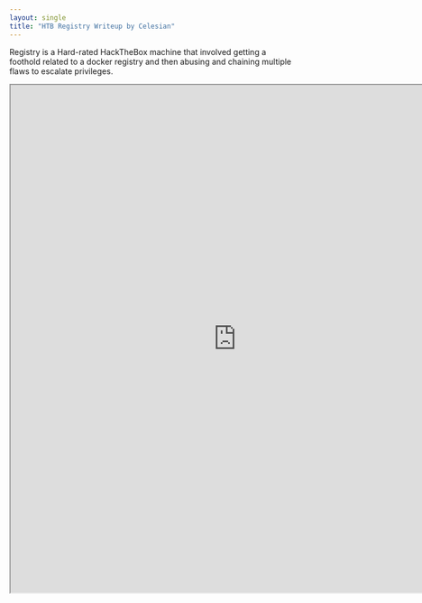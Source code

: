 ```yaml
---
layout: single
title: "HTB Registry Writeup by Celesian"
---
```


Registry is a Hard-rated HackTheBox machine that involved getting a foothold related to a docker registry and then abusing and chaining multiple flaws to escalate privileges.

[separator]: <> ()

<iframe src='https://dandev.tech/en/posts/hackthebox/registry/' width="800" height="900"></iframe>

